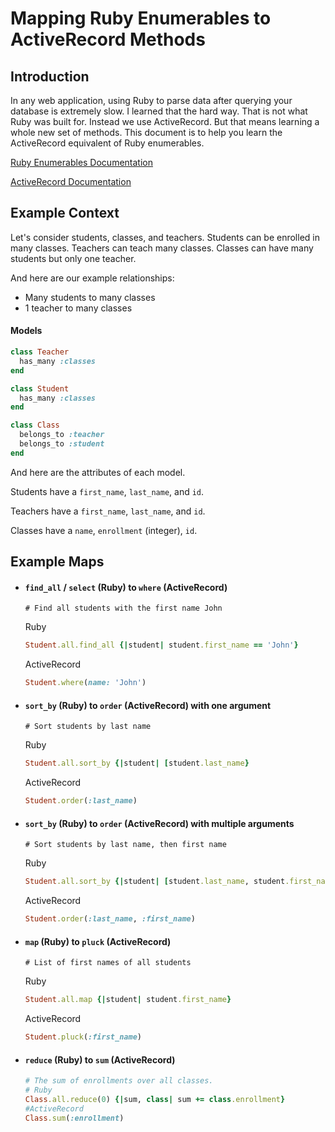 # Mapping Ruby Enumerables to ActiveRecord Methods

## Introduction

In any web application, using Ruby to parse data after querying your database is extremely slow. I learned that the hard way. That is not what Ruby was built for. Instead we use ActiveRecord. But that means learning a whole new set of methods. This document is to help you learn the ActiveRecord equivalent of Ruby enumerables.

[Ruby Enumerables Documentation](https://ruby-doc.org/core-2.2.3/Enumerable.html)

[ActiveRecord Documentation](http://api.rubyonrails.org/classes/ActiveRecord/QueryMethods.html)

## Example Context
Let's consider students, classes, and teachers. Students can be enrolled in many classes. Teachers can teach many classes. Classes can have many students but only one teacher.


And here are our example relationships:

* Many students to many classes
* 1 teacher to many classes

#### Models
```ruby
class Teacher 
  has_many :classes
end

class Student 
  has_many :classes
end

class Class 
  belongs_to :teacher
  belongs_to :student 
end
```

And here are the attributes of each model.

Students have a `first_name`, `last_name`, and `id`.

Teachers have a `first_name`, `last_name`, and `id`.

Classes have a `name`, `enrollment` (integer), `id`.


## Example Maps

* #### `find_all` / `select` (Ruby) to `where` (ActiveRecord)

  `# Find all students with the first name John`

  Ruby

  ```ruby
  Student.all.find_all {|student| student.first_name == 'John'}
  ```

  ActiveRecord

  ```ruby
  Student.where(name: 'John')
  ```

* #### `sort_by` (Ruby) to `order` (ActiveRecord) with one argument

  `# Sort students by last name`

  Ruby

  ```ruby
  Student.all.sort_by {|student| [student.last_name}
  ```

  ActiveRecord

  ```ruby
  Student.order(:last_name)
  ```

* #### `sort_by` (Ruby) to `order` (ActiveRecord) with multiple arguments

  `# Sort students by last name, then first name`

  Ruby

  ```ruby
  Student.all.sort_by {|student| [student.last_name, student.first_name]}
  ```

  ActiveRecord

  ```ruby
  Student.order(:last_name, :first_name)
  ```

* #### `map` (Ruby) to `pluck` (ActiveRecord)

  `# List of first names of all students`

  Ruby

  ```ruby
  Student.all.map {|student| student.first_name}
  ```

  ActiveRecord

  ```ruby
  Student.pluck(:first_name)
  ```

* #### `reduce` (Ruby) to `sum` (ActiveRecord)

  ```ruby
  # The sum of enrollments over all classes.
  # Ruby
  Class.all.reduce(0) {|sum, class| sum += class.enrollment}
  #ActiveRecord
  Class.sum(:enrollment)
  ```



